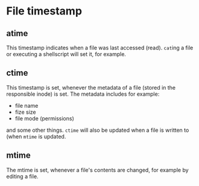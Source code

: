# File timestamp

## atime

This timestamp indicates when a file was last accessed (read). `cat`ing
a file or executing a shellscript will set it, for example.

## ctime

This timestamp is set, whenever the metadata of a file (stored in the
responsible inode) is set. The metadata includes for example:

-   file name
-   fize size
-   file mode (permissions)

and some other things. `ctime` will also be updated when a file is
written to (when `mtime` is updated.

## mtime

The mtime is set, whenever a file\'s contents are changed, for example
by editing a file.

